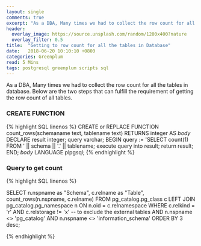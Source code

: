 ```yaml
---
layout: single
comments: true
excerpt: "As a DBA, Many times we had to collect the row count for all the tables in database. Here are two steps that can fulfill the requirement of getting the row count of all tables."
header:
  overlay_image: https://source.unsplash.com/random/1200x400?nature
  overlay_filter: 0.5
title:  "Getting to row count for all the tables in Database"
date:   2018-06-20 10:10:10 +0800
categories: Greenplum
read: 5 Mins
tags: postgresql greenplum scripts sql
---
```


As a DBA, Many times we had to collect the row count for all the tables in database. Below are the two steps that can fulfill the requirement of getting the row count of all tables.

### CREATE FUNCTION

{% highlight SQL linenos %}
CREATE or REPLACE FUNCTION 
count_rows(schemaname text, tablename text) RETURNS integer
AS
$body$
DECLARE
  result integer;
  query varchar;
BEGIN
  query := 'SELECT count(1) FROM ' || schema || '.' || tablename;
  execute query into result;
  return result;
END;
$body$
LANGUAGE plpgsql;
{% endhighlight %}

### Query to get count

{% highlight SQL linenos %}

SELECT
     n.nspname as "Schema",
     c.relname as "Table",
     count_rows(n.nspname, c.relname)
FROM pg_catalog.pg_class c
     LEFT JOIN pg_catalog.pg_namespace n ON n.oid = c.relnamespace
WHERE c.relkind = 'r'
AND c.relstorage != 'x' -- to exclude the external tables
AND n.nspname <> 'pg_catalog'
AND n.nspname <> 'information_schema'
ORDER BY 3 desc;

{% endhighlight %}
